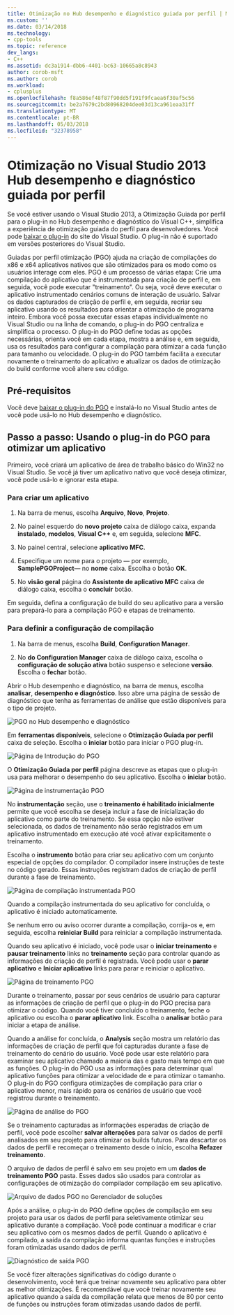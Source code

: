 ```yaml
---
title: Otimização no Hub desempenho e diagnóstico guiada por perfil | Microsoft Docs
ms.custom: ''
ms.date: 03/14/2018
ms.technology:
- cpp-tools
ms.topic: reference
dev_langs:
- C++
ms.assetid: dc3a1914-dbb6-4401-bc63-10665a8c8943
author: corob-msft
ms.author: corob
ms.workload:
- cplusplus
ms.openlocfilehash: f8a586ef48f87f90dd5f191f9fcaea6f30af5c56
ms.sourcegitcommit: be2a7679c2bd80968204dee03d13ca961eaa31ff
ms.translationtype: MT
ms.contentlocale: pt-BR
ms.lasthandoff: 05/03/2018
ms.locfileid: "32378958"
---
```

# <a name="profile-guided-optimization-in-the-visual-studio-2013-performance-and-diagnostics-hub"></a>Otimização no Visual Studio 2013 Hub desempenho e diagnóstico guiada por perfil

Se você estiver usando o Visual Studio 2013, a Otimização Guiada por perfil para o plug-in no Hub desempenho e diagnóstico do Visual C++, simplifica a experiência de otimização guiada do perfil para desenvolvedores. Você pode [baixar o plug-in](http://go.microsoft.com/fwlink/p/?LinkId=327915) do site do Visual Studio. O plug-in não é suportado em versões posteriores do Visual Studio.

Guiadas por perfil otimização (PGO) ajuda na criação de compilações do x86 e x64 aplicativos nativos que são otimizados para os modo como os usuários interage com eles. PGO é um processo de várias etapa: Crie uma compilação do aplicativo que é instrumentada para criação de perfil e, em seguida, você pode executar "treinamento". Ou seja, você deve executar o aplicativo instrumentado cenários comuns de interação de usuário. Salvar os dados capturados de criação de perfil e, em seguida, recriar seu aplicativo usando os resultados para orientar a otimização de programa inteiro. Embora você possa executar essas etapas individualmente no Visual Studio ou na linha de comando, o plug-in do PGO centraliza e simplifica o processo. O plug-in do PGO define todas as opções necessárias, orienta você em cada etapa, mostra a análise e, em seguida, usa os resultados para configurar a compilação para otimizar a cada função para tamanho ou velocidade. O plug-in do PGO também facilita a executar novamente o treinamento do aplicativo e atualizar os dados de otimização do build conforme você altere seu código.

## <a name="prerequisites"></a>Pré-requisitos

Você deve [baixar o plug-in do PGO](http://go.microsoft.com/fwlink/p/?LinkId=327915) e instalá-lo no Visual Studio antes de você pode usá-lo no Hub desempenho e diagnóstico.

## <a name="walkthrough-using-the-pgo-plug-in-to-optimize-an-app"></a>Passo a passo: Usando o plug-in do PGO para otimizar um aplicativo

Primeiro, você criará um aplicativo de área de trabalho básico do Win32 no Visual Studio. Se você já tiver um aplicativo nativo que você deseja otimizar, você pode usá-lo e ignorar esta etapa.

### <a name="to-create-an-app"></a>Para criar um aplicativo

1. Na barra de menus, escolha **Arquivo**, **Novo**, **Projeto**.

1. No painel esquerdo do **novo projeto** caixa de diálogo caixa, expanda **instalado**, **modelos**, **Visual C++** e, em seguida, selecione  **MFC**.

1. No painel central, selecione **aplicativo MFC**.

1. Especifique um nome para o projeto — por exemplo, **SamplePGOProject**— no **nome** caixa. Escolha o botão **OK**.

1. No **visão geral** página do **Assistente de aplicativo MFC** caixa de diálogo caixa, escolha o **concluir** botão.

Em seguida, defina a configuração de build do seu aplicativo para a versão para prepará-lo para a compilação PGO e etapas de treinamento.

### <a name="to-set-the-build-configuration"></a>Para definir a configuração de compilação

1. Na barra de menus, escolha **Build**, **Configuration Manager**.

1. No **do Configuration Manager** caixa de diálogo caixa, escolha o **configuração de solução ativa** botão suspenso e selecione **versão**. Escolha o **fechar** botão.

Abrir o Hub desempenho e diagnóstico, na barra de menus, escolha **analisar**, **desempenho e diagnóstico**. Isso abre uma página de sessão de diagnóstico que tenha as ferramentas de análise que estão disponíveis para o tipo de projeto.

![PGO no Hub desempenho e diagnóstico](../../build/reference/media/pgofig0hub.png "PGOFig0Hub")

Em **ferramentas disponíveis**, selecione o **Otimização Guiada por perfil** caixa de seleção. Escolha o **iniciar** botão para iniciar o PGO plug-in.

![Página de Introdução do PGO](../../build/reference/media/pgofig1start.png "PGOFig1Start")

O **Otimização Guiada por perfil** página descreve as etapas que o plug-in usa para melhorar o desempenho do seu aplicativo. Escolha o **iniciar** botão.

![Página de instrumentação PGO](../../build/reference/media/pgofig2instrument.png "PGOFig2Instrument")

No **instrumentação** seção, use o **treinamento é habilitado inicialmente** permite que você escolha se deseja incluir a fase de inicialização do aplicativo como parte do treinamento. Se essa opção não estiver selecionada, os dados de treinamento não serão registrados em um aplicativo instrumentado em execução até você ativar explicitamente o treinamento.

Escolha o **instrumento** botão para criar seu aplicativo com um conjunto especial de opções do compilador. O compilador insere instruções de teste no código gerado. Essas instruções registram dados de criação de perfil durante a fase de treinamento.

![Página de compilação instrumentada PGO](../../build/reference/media/pgofig3build.PNG "PGOFig3Build")

Quando a compilação instrumentada do seu aplicativo for concluída, o aplicativo é iniciado automaticamente.

Se nenhum erro ou aviso ocorrer durante a compilação, corrija-os e, em seguida, escolha **reiniciar Build** para reiniciar a compilação instrumentada.

Quando seu aplicativo é iniciado, você pode usar o **iniciar treinamento** e **pausar treinamento** links no **treinamento** seção para controlar quando as informações de criação de perfil é registrada. Você pode usar o **parar aplicativo** e **Iniciar aplicativo** links para parar e reiniciar o aplicativo.

![Página de treinamento PGO](../../build/reference/media/pgofig4training.PNG "PGOFig4Training")

Durante o treinamento, passar por seus cenários de usuário para capturar as informações de criação de perfil que o plug-in do PGO precisa para otimizar o código. Quando você tiver concluído o treinamento, feche o aplicativo ou escolha o **parar aplicativo** link. Escolha o **analisar** botão para iniciar a etapa de análise.

Quando a análise for concluída, o **Analysis** seção mostra um relatório das informações de criação de perfil que foi capturadas durante a fase de treinamento do cenário do usuário. Você pode usar este relatório para examinar seu aplicativo chamado a maioria das e gasto mais tempo em que as funções. O plug-in do PGO usa as informações para determinar qual aplicativo funções para otimizar a velocidade de e para otimizar o tamanho. O plug-in do PGO configura otimizações de compilação para criar o aplicativo menor, mais rápido para os cenários de usuário que você registrou durante o treinamento.

![Página de análise do PGO](../../build/reference/media/pgofig5analyze.png "PGOFig5Analyze")

Se o treinamento capturadas as informações esperadas de criação de perfil, você pode escolher **salvar alterações** para salvar os dados de perfil analisados em seu projeto para otimizar os builds futuros. Para descartar os dados de perfil e recomeçar o treinamento desde o início, escolha **Refazer treinamento**.

O arquivo de dados de perfil é salvo em seu projeto em um **dados de treinamento PGO** pasta. Esses dados são usados para controlar as configurações de otimização do compilador compilação em seu aplicativo.

![Arquivo de dados PGO no Gerenciador de soluções](../../build/reference/media/pgofig6data.png "PGOFig6Data")

Após a análise, o plug-in do PGO define opções de compilação em seu projeto para usar os dados de perfil para seletivamente otimizar seu aplicativo durante a compilação. Você pode continuar a modificar e criar seu aplicativo com os mesmos dados de perfil. Quando o aplicativo é compilado, a saída da compilação informa quantas funções e instruções foram otimizadas usando dados de perfil.

![Diagnóstico de saída PGO](../../build/reference/media/pgofig7diagnostics.png "PGOFig7Diagnostics")

Se você fizer alterações significativas do código durante o desenvolvimento, você terá que treinar novamente seu aplicativo para obter as melhor otimizações. É recomendável que você treinar novamente seu aplicativo quando a saída da compilação relata que menos de 80 por cento de funções ou instruções foram otimizadas usando dados de perfil.